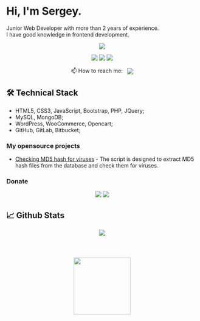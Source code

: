# Hi, I'm Sergey. 
Junior Web Developer with more than 2 years of experience. </br>
I have good knowledge in frontend development.

<p align='center'>
  <a href="https://github.com/SergoWicked/github-readme-stats"><img src="https://github-readme-stats.vercel.app/api/top-langs/?username=SergoWicked&layout=compact&show_icons=true&border_color=30363d&bg_color=21262d&text_color=c9d1d9&title_color=c9d1d9"/></a>  
</p>

<p align='center'>
  <a href="https://www.linkedin.com/in/sergey-chernyshevich-51bb45221/" target="_blank"><img src="https://img.shields.io/badge/LinkedIn-0077B5?style=for-the-badge&logo=linkedin&logoColor=white"/></a>
  <a href="https://www.sololearn.com/profile/9255924" target="_blank"><img src="https://img.shields.io/badge/-Sololearn-3a464b?style=for-the-badge&logo=Sololearn&logoColor=white"/></a>
  <a href="https://www.facebook.com/profile.php?id=100006469435880" target="_blank"><img src="https://img.shields.io/badge/Facebook-1877F2?style=for-the-badge&logo=facebook&logoColor=white"/></a>
</p>

<p align='center'>
   📫 How to reach me:   <a align='center' href='mailto:fan1235@gmail.com'><img align='center' src="https://img.shields.io/badge/Gmail-D14836?style=for-the-badge&logo=gmail&logoColor=white&"/></a>
</p>

<!-- 
### Key points
*
* 
-->

## 🛠 Technical Stack
*   HTML5, CSS3, JavaScript, Bootstrap, PHP, JQuery;
*   MySQL, MongoDB;
*   WordPress, WooCommerce, Opencart;
*   GitHub, GitLab, Bitbucket;

### My opensource projects
*   [Checking MD5 hash for viruses](https://github.com/SergoWicked/MD5) - The script is designed to extract MD5 hash files from the database and check them for viruses.

### Donate
<p align='center'>
  <a href="https://www.paypal.com/donate/?hosted_button_id=H3H6DWMGP7AY2"><img src="https://img.shields.io/badge/PayPal-00457C?style=for-the-badge&logo=paypal&logoColor=white"/></a>  
  <a href="https://send.monobank.ua/2oGxvPfGnJ"><img src="https://img.shields.io/badge/monobank-black?style=for-the-badge"/></a>
<!-- 
  <a href=""><img src="https://img.shields.io/badge/Ethereum-3C3C3D?style=for-the-badge&logo=Ethereum&logoColor=white"/></a>
  <a href=""><img src="https://img.shields.io/badge/Bitcoin-000000?style=for-the-badge&logo=bitcoin&logoColor=white"/></a>
   -->
</p>


## 📈 Github Stats

<div align="center">
  <img src="https://github-readme-stats.vercel.app/api?username=SergoWicked&layout=compact&theme=city_lights&count_private=true&show_icons=true&border_color=30363d&bg_color=21262d&text_color=c9d1d9&title_color=c9d1d9%icon_color=e28905" align="center"/>
</div>

</br>

<div align="center" style="margin: 40px 0">
   <a href="https://github.com/SergoWicked/SergoWicked">
       <img width="150px" src="https://komarev.com/ghpvc/?username=SergoWicked&color=DE002D">
   </a>
</div>



<!--   <img src="https://img.shields.io/badge/acer%20Aspire%20v3%E2%80%90571G-83B81A?style=for-the-badge&logo=acer&logoColor=white"/>
  <img src="https://img.shields.io/badge/Windows%2010-0078D6?style=for-the-badge&logo=windows&logoColor=white"/>
  <img src="https://img.shields.io/badge/Ubuntu-E95420?style=for-the-badge&logo=ubuntu&logoColor=white"/>
  <img src="https://img.shields.io/badge/sublime_text-%23575757.svg?&style=for-the-badge&logo=sublime-text&logoColor=important"/>
  <img src="https://img.shields.io/badge/HTML5-E34F26?style=for-the-badge&logo=html5&logoColor=white"/>
  <img src="https://img.shields.io/badge/CSS3-1572B6?style=for-the-badge&logo=css3&logoColor=white"/>
  <img src="https://img.shields.io/badge/JavaScript-323330?style=for-the-badge&logo=javascript&logoColor=F7DF1E"/>
  <img src="https://img.shields.io/badge/PHP-777BB4?style=for-the-badge&logo=php&logoColor=white"/>
  <img src="https://img.shields.io/badge/MySQL-005C84?style=for-the-badge&logo=mysql&logoColor=white"/>
  
  <img src="https://img.shields.io/badge/Stack_Overflow-FE7A16?style=for-the-badge&logo=stack-overflow&logoColor=white"/>
  <img src="https://img.shields.io/badge/UpWork-6FDA44?style=for-the-badge&logo=Upwork&logoColor=white"/>
  <img src="https://img.shields.io/badge/Gmail-D14836?style=for-the-badge&logo=gmail&logoColor=white"/>
  <img src=""/>
  <img src=""/>
  <img src=""/>
  
  
 -->
  
  
  
<!--
**SergoWicked/SergoWicked** is a ✨ _special_ ✨ repository because its `README.md` (this file) appears on your GitHub profile.

Here are some ideas to get you started:

- 🔭 I’m currently working on ...
- 🌱 I’m currently learning ...
- 👯 I’m looking to collaborate on ...
- 🤔 I’m looking for help with ...
- 💬 Ask me about ...
- 📫 How to reach me: ...
- 😄 Pronouns: ...
- ⚡ Fun fact: ...
-->
